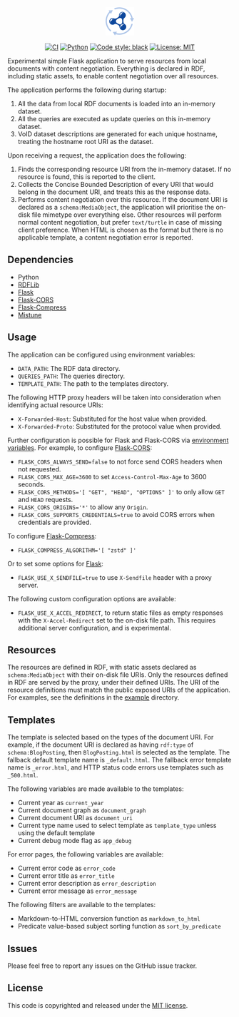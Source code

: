 <p align="center">
  <img alt="logo" src="./.github/assets/logo.svg" width="64">
</p>

<p align="center">
  <a href="https://github.com/surilindur/rdfdp/actions/workflows/ci.yml"><img alt="CI" src=https://github.com/surilindur/rdfdp/actions/workflows/ci.yml/badge.svg?branch=main"></a>
  <a href="https://www.python.org/"><img alt="Python" src="https://img.shields.io/badge/%3C%2F%3E-Python-%233776ab.svg"></a>
  <a href="https://github.com/psf/black"><img alt="Code style: black" src="https://img.shields.io/badge/Code%20Style-black-000000.svg"></a>
  <a href="https://opensource.org/licenses/MIT"><img alt="License: MIT" src="https://img.shields.io/badge/License-MIT-%23750014.svg"></a>
</p>

Experimental simple Flask application to serve resources from local documents with content negotiation.
Everything is declared in RDF, including static assets, to enable content negotiation over all resources.

The application performs the following during startup:

1. All the data from local RDF documents is loaded into an in-memory dataset.
2. All the queries are executed as update queries on this in-memory dataset.
3. VoID dataset descriptions are generated for each unique hostname, treating the hostname root URI as the dataset.

Upon receiving a request, the application does the following:

1. Finds the corresponding resource URI from the in-memory dataset. If no resource is found, this is reported to the client.
2. Collects the Concise Bounded Description of every URI that would belong in the document URI, and treats this as the response data.
3. Performs content negotiation over this resource.
   If the document URI is declared as a `schema:MediaObject`, the application will prioritise the on-disk file mimetype over everything else.
   Other resources will perform normal content negotiation, but prefer `text/turtle` in case of missing client preference.
   When HTML is chosen as the format but there is no applicable template, a content negotiation error is reported.

## Dependencies

* Python
* [RDFLib](https://github.com/RDFLib/rdflib)
* [Flask](https://github.com/pallets/flask)
* [Flask-CORS](https://github.com/corydolphin/flask-cors)
* [Flask-Compress](https://github.com/colour-science/flask-compress)
* [Mistune](https://github.com/lepture/mistune)

## Usage

The application can be configured using environment variables:

* `DATA_PATH`: The RDF data directory.
* `QUERIES_PATH`: The queries directory.
* `TEMPLATE_PATH`: The path to the templates directory.

The following HTTP proxy headers will be taken into consideration when identifying actual resource URIs:

* `X-Forwarded-Host`: Substituted for the host value when provided.
* `X-Forwarded-Proto`: Substituted for the protocol value when provided.

Further configuration is possible for Flask and Flask-CORS via [environment variables](https://flask.palletsprojects.com/en/stable/api/#flask.Config.from_prefixed_env).
For example, to configure [Flask-CORS](https://flask-cors.readthedocs.io/en/latest/configuration.html):

* `FLASK_CORS_ALWAYS_SEND=false` to not force send CORS headers when not requested.
* `FLASK_CORS_MAX_AGE=3600` to set `Access-Control-Max-Age` to 3600 seconds.
* `FLASK_CORS_METHODS='[ "GET", "HEAD", "OPTIONS" ]'` to only allow `GET` and `HEAD` requests.
* `FLASK_CORS_ORIGINS='*'` to allow any `Origin`.
* `FLASK_CORS_SUPPORTS_CREDENTIALS=true` to avoid CORS errors when credentials are provided.

To configure [Flask-Compress](https://github.com/colour-science/flask-compress?tab=readme-ov-file#options):

* `FLASK_COMPRESS_ALGORITHM='[ "zstd" ]'`

Or to set some options for [Flask](https://flask.palletsprojects.com/en/stable/config/):

* `FLASK_USE_X_SENDFILE=true` to use `X-Sendfile` header with a proxy server.

The following custom configuration options are available:

* `FLASK_USE_X_ACCEL_REDIRECT`, to return static files as empty responses with the `X-Accel-Redirect` set to the on-disk file path. This requires additional server configuration, and is experimental.

## Resources

The resources are defined in RDF, with static assets declared as `schema:MediaObject` with their on-disk file URIs.
Only the resources defined in RDF are served by the proxy, under their defined URIs.
The URI of the resource definitions must match the public exposed URIs of the application.
For examples, see the definitions in the [example](./example/) directory.

## Templates

The template is selected based on the types of the document URI.
For example, if the document URI is declared as having `rdf:type` of `schema:BlogPosting`, then `BlogPosting.html` is selected as the template.
The fallback default template name is `_default.html`.
The fallback error template name is `_error.html`, and HTTP status code errors use templates such as `_500.html`.

The following variables are made available to the templates:

* Current year as `current_year`
* Current document graph as `document_graph`
* Current document URI as `document_uri`
* Current type name used to select template as `template_type` unless using the default template
* Current debug mode flag as `app_debug`

For error pages, the following variables are available:

* Current error code as `error_code`
* Current error title as `error_title`
* Current error description as `error_description`
* Current error message as `error_message`

The following filters are available to the templates:

* Markdown-to-HTML conversion function as `markdown_to_html`
* Predicate value-based subject sorting function as `sort_by_predicate`

## Issues

Please feel free to report any issues on the GitHub issue tracker.

## License

This code is copyrighted and released under the [MIT license](http://opensource.org/licenses/MIT).
